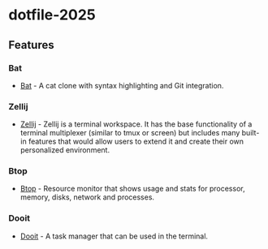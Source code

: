 # dotfile-2025

## Features

### Bat

- [Bat](https://github.com/sharkdp/bat) - A cat clone with syntax highlighting and Git integration.

### Zellij

- [Zellij](https://zellij.dev/) - Zellij is a terminal workspace. It has the base functionality of a terminal multiplexer (similar to tmux or screen) but includes many built-in features that would allow users to extend it and create their own personalized environment.

### Btop

- [Btop](https://github.com/aristocratos/btop) - Resource monitor that shows usage and stats for processor, memory, disks, network and processes.

### Dooit

- [Dooit](https://dooit-org.github.io/dooit/) - A task manager that can be used in the terminal.

###
